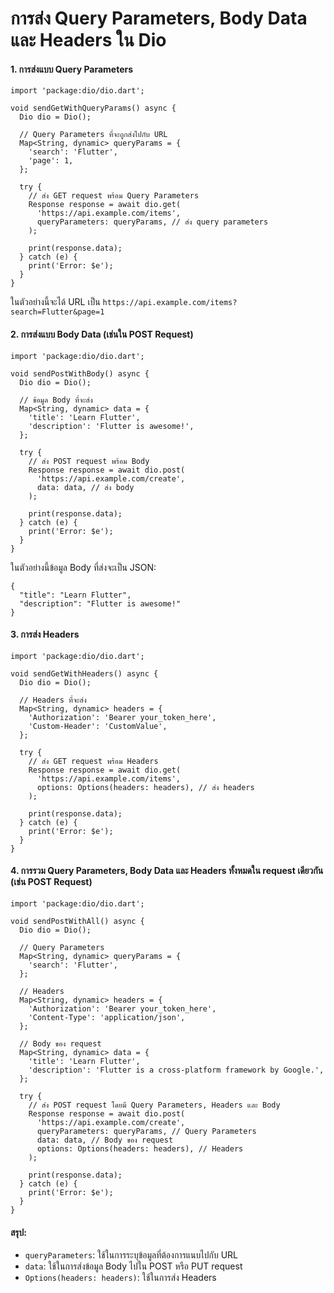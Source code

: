 #  การส่ง Query Parameters, Body Data และ Headers ใน Dio

#### 1. การส่งแบบ Query Parameters

```
import 'package:dio/dio.dart';

void sendGetWithQueryParams() async {
  Dio dio = Dio();

  // Query Parameters ที่จะถูกส่งไปกับ URL
  Map<String, dynamic> queryParams = {
    'search': 'Flutter',
    'page': 1,
  };

  try {
    // ส่ง GET request พร้อม Query Parameters
    Response response = await dio.get(
      'https://api.example.com/items',
      queryParameters: queryParams, // ส่ง query parameters
    );

    print(response.data);
  } catch (e) {
    print('Error: $e');
  }
}
```

ในตัวอย่างนี้จะได้ URL เป็น ```https://api.example.com/items?search=Flutter&page=1```

#### 2. การส่งแบบ Body Data (เช่นใน POST Request)
```
import 'package:dio/dio.dart';

void sendPostWithBody() async {
  Dio dio = Dio();

  // ข้อมูล Body ที่จะส่ง
  Map<String, dynamic> data = {
    'title': 'Learn Flutter',
    'description': 'Flutter is awesome!',
  };

  try {
    // ส่ง POST request พร้อม Body
    Response response = await dio.post(
      'https://api.example.com/create',
      data: data, // ส่ง body
    );

    print(response.data);
  } catch (e) {
    print('Error: $e');
  }
}
```

ในตัวอย่างนี้ข้อมูล Body ที่ส่งจะเป็น JSON:

```
{
  "title": "Learn Flutter",
  "description": "Flutter is awesome!"
}
```

#### 3. การส่ง Headers

```
import 'package:dio/dio.dart';

void sendGetWithHeaders() async {
  Dio dio = Dio();

  // Headers ที่จะส่ง
  Map<String, dynamic> headers = {
    'Authorization': 'Bearer your_token_here',
    'Custom-Header': 'CustomValue',
  };

  try {
    // ส่ง GET request พร้อม Headers
    Response response = await dio.get(
      'https://api.example.com/items',
      options: Options(headers: headers), // ส่ง headers
    );

    print(response.data);
  } catch (e) {
    print('Error: $e');
  }
}
```

#### 4. การรวม Query Parameters, Body Data และ Headers ทั้งหมดใน request เดียวกัน (เช่น POST Request)

```
import 'package:dio/dio.dart';

void sendPostWithAll() async {
  Dio dio = Dio();

  // Query Parameters
  Map<String, dynamic> queryParams = {
    'search': 'Flutter',
  };

  // Headers
  Map<String, dynamic> headers = {
    'Authorization': 'Bearer your_token_here',
    'Content-Type': 'application/json',
  };

  // Body ของ request
  Map<String, dynamic> data = {
    'title': 'Learn Flutter',
    'description': 'Flutter is a cross-platform framework by Google.',
  };

  try {
    // ส่ง POST request โดยมี Query Parameters, Headers และ Body
    Response response = await dio.post(
      'https://api.example.com/create',
      queryParameters: queryParams, // Query Parameters
      data: data, // Body ของ request
      options: Options(headers: headers), // Headers
    );

    print(response.data);
  } catch (e) {
    print('Error: $e');
  }
}
```

#### สรุป:
- ```queryParameters```: ใช้ในการระบุข้อมูลที่ต้องการแนบไปกับ URL
- ```data```: ใช้ในการส่งข้อมูล Body ไปใน POST หรือ PUT request
- ```Options(headers: headers)```: ใช้ในการส่ง Headers